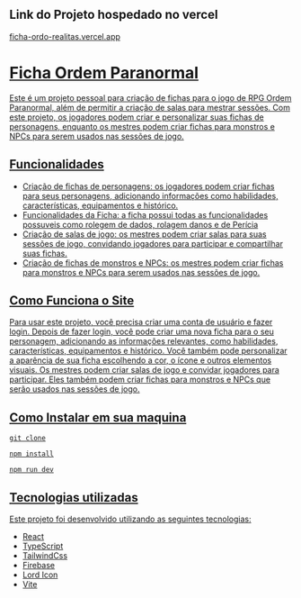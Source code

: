 <h2>Link do Projeto hospedado no vercel</h2>
<a href="https://ficha-ordo-realitas.vercel.app">ficha-ordo-realitas.vercel.app</p>

<h1>Ficha Ordem Paranormal</h1>
<p>Este é um projeto pessoal para criação de fichas para o jogo de RPG Ordem Paranormal, além de permitir a criação de salas para 
mestrar sessões. Com este projeto, os jogadores podem criar e personalizar suas fichas de personagens, enquanto os mestres podem 
criar fichas para monstros e NPCs para serem usados nas sessões de jogo.</p>

<h2>Funcionalidades</h2>
<ul>
<li>Criação de fichas de personagens: os jogadores podem criar fichas para seus personagens, adicionando informações como habilidades, características, equipamentos e histórico.</li>
<li>Funcionalidades da Ficha: a ficha possui todas as funcionalidades possuveis como rolegem de dados, rolagem danos e de Perícia</li>
<li>Criação de salas de jogo: os mestres podem criar salas para suas sessões de jogo, convidando jogadores para participar e compartilhar suas fichas.</li>
<li>Criação de fichas de monstros e NPCs: os mestres podem criar fichas para monstros e NPCs para serem usados nas sessões de jogo.</li>
</ul>

<h2>Como Funciona o Site</h2>
<p>Para usar este projeto, você precisa criar uma conta de usuário e fazer login. Depois de fazer login, você pode criar uma nova ficha para o 
seu personagem, adicionando as informações relevantes, como habilidades, características, equipamentos e histórico. Você também pode personalizar 
a aparência de sua ficha escolhendo a cor, o ícone e outros elementos visuais. Os mestres podem criar salas de jogo e convidar jogadores para participar. 
Eles também podem criar fichas para monstros e NPCs que serão usados nas sessões de jogo.</p>

<h2>Como Instalar em sua maquina</h2>

```
git clone
```

```
npm install
```

```
npm run dev
```

<h2>Tecnologias utilizadas</h2>
<p>Este projeto foi desenvolvido utilizando as seguintes tecnologias:</p>
<ul>
<li>React</li>
<li>TypeScript</li>
<li>TailwindCss</li>
<li>Firebase</li>
<li>Lord Icon</li>
<li>Vite</li>
</ul>
